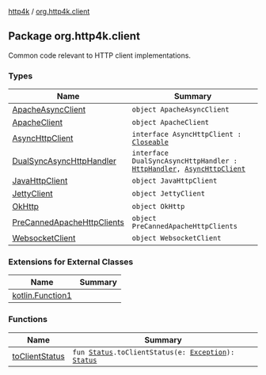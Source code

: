 [http4k](../index.md) / [org.http4k.client](./index.md)

## Package org.http4k.client

Common code relevant to HTTP client implementations.

### Types

| Name | Summary |
|---|---|
| [ApacheAsyncClient](-apache-async-client/index.md) | `object ApacheAsyncClient` |
| [ApacheClient](-apache-client/index.md) | `object ApacheClient` |
| [AsyncHttpClient](-async-http-client/index.md) | `interface AsyncHttpClient : `[`Closeable`](https://docs.oracle.com/javase/9/docs/api/java/io/Closeable.html) |
| [DualSyncAsyncHttpHandler](-dual-sync-async-http-handler.md) | `interface DualSyncAsyncHttpHandler : `[`HttpHandler`](../org.http4k.core/-http-handler.md)`, `[`AsyncHttpClient`](-async-http-client/index.md) |
| [JavaHttpClient](-java-http-client/index.md) | `object JavaHttpClient` |
| [JettyClient](-jetty-client/index.md) | `object JettyClient` |
| [OkHttp](-ok-http/index.md) | `object OkHttp` |
| [PreCannedApacheHttpClients](-pre-canned-apache-http-clients/index.md) | `object PreCannedApacheHttpClients` |
| [WebsocketClient](-websocket-client/index.md) | `object WebsocketClient` |

### Extensions for External Classes

| Name | Summary |
|---|---|
| [kotlin.Function1](kotlin.-function1/index.md) |  |

### Functions

| Name | Summary |
|---|---|
| [toClientStatus](to-client-status.md) | `fun `[`Status`](../org.http4k.core/-status/index.md)`.toClientStatus(e: `[`Exception`](https://kotlinlang.org/api/latest/jvm/stdlib/kotlin/-exception/index.html)`): `[`Status`](../org.http4k.core/-status/index.md) |

